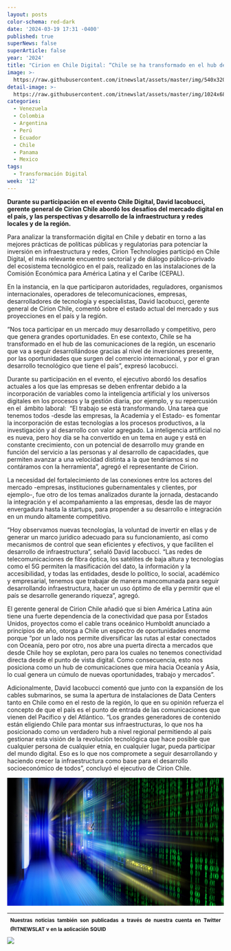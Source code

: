 ```yaml
---
layout: posts
color-schema: red-dark
date: '2024-03-19 17:31 -0400'
published: true
superNews: false
superArticle: false
year: '2024'
title: "Cirion en Chile Digital: “Chile se ha transformado en el hub de las comunicaciones de la región”\_"
image: >-
  https://raw.githubusercontent.com/itnewslat/assets/master/img/540x320/Centro-computo-IA-p.jpg
detail-image: >-
  https://raw.githubusercontent.com/itnewslat/assets/master/img/1024x680/Centro-computo-IA-g.jpg
categories:
  - Venezuela
  - Colombia
  - Argentina
  - Perú
  - Ecuador
  - Chile
  - Panama
  - Mexico
tags:
  - Transformación Digital
week: '12'
---
```

**Durante su participación en el evento Chile Digital, David Iacobucci, gerente general de Cirion Chile abordó los desafíos del mercado digital en el país, y las perspectivas y desarrollo de la infraestructura y redes locales y de la región.**

Para analizar la transformación digital en Chile y debatir en torno a las mejores prácticas de políticas públicas y regulatorias para potenciar la inversión en infraestructura y redes, Cirion Technologies participó en Chile Digital, el más relevante encuentro sectorial y de diálogo público-privado del ecosistema tecnológico en el país, realizado en las instalaciones de la Comisión Económica para América Latina y el Caribe (CEPAL).

En la instancia, en la que participaron autoridades, reguladores, organismos internacionales, operadores de telecomunicaciones, empresas, desarrolladores de tecnología y especialistas, David Iacobucci, gerente general de Cirion Chile, comentó sobre el estado actual del mercado y sus proyecciones en el país y la región.  

“Nos toca participar en un mercado muy desarrollado y competitivo, pero que genera grandes oportunidades. En ese contexto, Chile se ha transformado en el hub de las comunicaciones de la región, un escenario que va a seguir desarrollándose gracias al nivel de inversiones presente, por las oportunidades que surgen del comercio internacional, y por el gran desarrollo tecnológico que tiene el país”, expresó Iacobucci. 

Durante su participación en el evento, el ejecutivo abordó los desafíos actuales a los que las empresas se deben enfrentar debido a la incorporación de variables como la inteligencia artificial y los universos digitales en los procesos y la gestión diaria, por ejemplo, y su repercusión en el  ámbito laboral:  “El trabajo se está transformando. Una tarea que tenemos todos -desde las empresas, la Academia y el Estado- es fomentar la incorporación de estas tecnologías a los procesos productivos, a la investigación y al desarrollo con valor agregado. La inteligencia artificial no es nueva, pero hoy día se ha convertido en un tema en auge y está en constante crecimiento, con un potencial de desarrollo muy grande en función del servicio a las personas y al desarrollo de capacidades, que permiten avanzar a una velocidad distinta a la que tendríamos si no contáramos con la herramienta”, agregó el representante de Cirion.

La necesidad del fortalecimiento de las conexiones entre los actores del mercado -empresas, instituciones gubernamentales y clientes, por ejemplo-, fue otro de los temas analizados durante la jornada, destacando la integración y el acompañamiento a las empresas, desde las de mayor envergadura hasta la startups, para propender a su desarrollo e integración en un mundo altamente competitivo.

“Hoy observamos nuevas tecnologías, la voluntad de invertir en ellas y de generar un marco jurídico adecuado para su funcionamiento, así como mecanismos de control que sean eficientes y efectivos, y que faciliten el desarrollo de infraestructura”, señaló David Iacobucci. “Las redes de telecomunicaciones de fibra óptica, los satélites de baja altura y tecnologías como el 5G permiten la masificación del dato, la información y la accesibilidad, y todas las entidades, desde lo político, lo social, académico y empresarial, tenemos que trabajar de manera mancomunada para seguir desarrollando infraestructura, hacer un uso óptimo de ella y permitir que el país se desarrolle generando riqueza”, agregó. 

El gerente general de Cirion Chile añadió que si bien América Latina aún tiene una fuerte dependencia de la conectividad que pasa por Estados Unidos, proyectos como el cable trans oceánico Humboldt anunciado a principios de año, otorga a Chile un espectro de oportunidades enorme porque “por un lado nos permite diversificar las rutas al estar conectados con Oceanía, pero por otro, nos abre una puerta directa a mercados que desde Chile hoy se explotan, pero para los cuales no tenemos conectividad directa desde el punto de vista digital. Como consecuencia, esto nos posiciona como un hub de comunicaciones que mira hacia Oceanía y Asia, lo cual genera un cúmulo de nuevas oportunidades, trabajo y mercados”.

Adicionalmente, David Iacobucci comentó que junto con la expansión de los cables submarinos, se suma la apertura de instalaciones de Data Centers tanto en Chile como en el resto de la región, lo que en su opinión refuerza el concepto de que el país es el punto de entrada de las comunicaciones que vienen del Pacífico y del Atlántico. “Los grandes generadores de contenido están eligiendo Chile para montar sus infraestructuras, lo que nos ha posicionado como un verdadero hub a nivel regional permitiendo al país gestionar esta visión de la revolución tecnológica que hace posible que cualquier persona de cualquier etnia, en cualquier lugar, pueda participar del mundo digital. Eso es lo que nos compromete a seguir desarrollando y haciendo crecer la infraestructura como base para el desarrollo socioeconómico de todos”, concluyó el ejecutivo de Cirion Chile.

![](https://raw.githubusercontent.com/itnewslat/assets/master/img/540x320/Centro-computo-IA-p.jpg)

<table style="height: 42px;" width="569">
<tbody>
<tr>
<td style="text-align: justify;"><sub><strong>Nuestras noticias también son publicadas a través de nuestra cuenta en Twitter <a href="https://twitter.com/itnewslat?lang=es">@ITNEWSLAT</a> y en la aplicación <a href="https://squidapp.co/en/">SQUID</a></strong></sub></td>
</tr>
</tbody>
</table>

<img src="https://tracker.metricool.com/c3po.jpg?hash=56f88a41e39ab42c063cc51676587a04"/>
